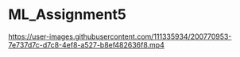 # ML_Assignment5

https://user-images.githubusercontent.com/111335934/200770953-7e737d7c-d7c8-4ef8-a527-b8ef482636f8.mp4

